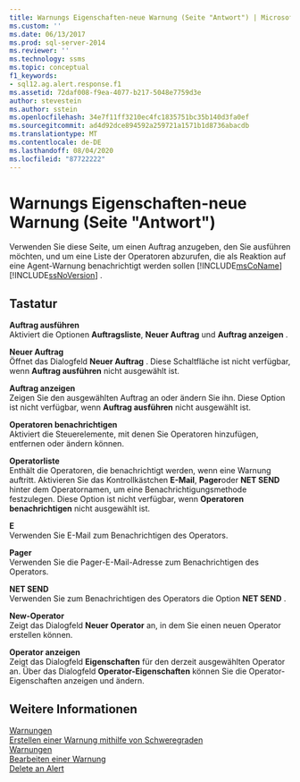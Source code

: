 ```yaml
---
title: Warnungs Eigenschaften-neue Warnung (Seite "Antwort") | Microsoft-Dokumentation
ms.custom: ''
ms.date: 06/13/2017
ms.prod: sql-server-2014
ms.reviewer: ''
ms.technology: ssms
ms.topic: conceptual
f1_keywords:
- sql12.ag.alert.response.f1
ms.assetid: 72daf008-f9ea-4077-b217-5048e7759d3e
author: stevestein
ms.author: sstein
ms.openlocfilehash: 34e7f11ff3210ec4fc1835751bc35b140d3fa0ef
ms.sourcegitcommit: ad4d92dce894592a259721a1571b1d8736abacdb
ms.translationtype: MT
ms.contentlocale: de-DE
ms.lasthandoff: 08/04/2020
ms.locfileid: "87722222"
---
```

# <a name="alert-properties-new-alert-response-page"></a>Warnungs Eigenschaften-neue Warnung (Seite "Antwort")
  Verwenden Sie diese Seite, um einen Auftrag anzugeben, den Sie ausführen möchten, und um eine Liste der Operatoren abzurufen, die als Reaktion auf eine Agent-Warnung benachrichtigt werden sollen [!INCLUDE[msCoName](../../includes/msconame-md.md)] [!INCLUDE[ssNoVersion](../../includes/ssnoversion-md.md)] .  
  
## <a name="options"></a>Tastatur  
 **Auftrag ausführen**  
 Aktiviert die Optionen **Auftragsliste**, **Neuer Auftrag** und **Auftrag anzeigen** .  
  
 **Neuer Auftrag**  
 Öffnet das Dialogfeld **Neuer Auftrag** . Diese Schaltfläche ist nicht verfügbar, wenn **Auftrag ausführen** nicht ausgewählt ist.  
  
 **Auftrag anzeigen**  
 Zeigen Sie den ausgewählten Auftrag an oder ändern Sie ihn. Diese Option ist nicht verfügbar, wenn **Auftrag ausführen** nicht ausgewählt ist.  
  
 **Operatoren benachrichtigen**  
 Aktiviert die Steuerelemente, mit denen Sie Operatoren hinzufügen, entfernen oder ändern können.  
  
 **Operatorliste**  
 Enthält die Operatoren, die benachrichtigt werden, wenn eine Warnung auftritt. Aktivieren Sie das Kontrollkästchen **E-Mail**, **Pager**oder **NET SEND** hinter dem Operatornamen, um eine Benachrichtigungsmethode festzulegen. Diese Option ist nicht verfügbar, wenn **Operatoren benachrichtigen** nicht ausgewählt ist.  
  
 **E**  
 Verwenden Sie E-Mail zum Benachrichtigen des Operators.  
  
 **Pager**  
 Verwenden Sie die Pager-E-Mail-Adresse zum Benachrichtigen des Operators.  
  
 **NET SEND**  
 Verwenden Sie zum Benachrichtigen des Operators die Option **NET SEND** .  
  
 **New-Operator**  
 Zeigt das Dialogfeld **Neuer Operator** an, in dem Sie einen neuen Operator erstellen können.  
  
 **Operator anzeigen**  
 Zeigt das Dialogfeld **Eigenschaften** für den derzeit ausgewählten Operator an. Über das Dialogfeld **Operator-Eigenschaften** können Sie die Operator-Eigenschaften anzeigen und ändern.  
  
## <a name="see-also"></a>Weitere Informationen  
 [Warnungen](alerts.md)   
 [Erstellen einer Warnung mithilfe von Schweregraden](create-an-alert-using-severity-level.md)   
 [Warnungen](alerts.md)   
 [Bearbeiten einer Warnung](edit-an-alert.md)   
 [Delete an Alert](delete-an-alert.md)  
  
  
